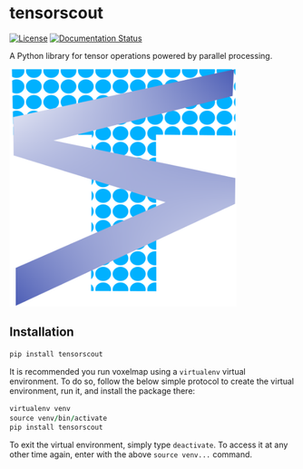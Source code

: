 # tensorscout

[![License](http://img.shields.io/:license-mit-blue.svg?style=flat-square)](https://raw.githubusercontent.com/andrewrgarcia/tensorscout/main/LICENSE)
[![Documentation Status](https://readthedocs.org/projects/tensorscout/badge/?version=latest)](https://tensorscout.readthedocs.io/en/latest/?badge=latest)

A Python library for tensor operations powered by parallel processing.

<img src="https://raw.githubusercontent.com/andrewrgarcia/tensorscout/main/icon_scout.png" width="400">


## Installation

```ruby
pip install tensorscout
```

It is recommended you run voxelmap using a `virtualenv` virtual environment. To do so, follow the below simple protocol to create the virtual environment, run it, and install the package there:

```ruby 
virtualenv venv
source venv/bin/activate
pip install tensorscout
```
To exit the virtual environment, simply type `deactivate`. To access it at any other time again, enter with the above `source venv...` command. 
